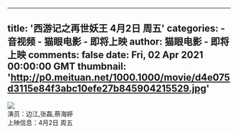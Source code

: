
---
title: '西游记之再世妖王 4月2日 周五'
categories: 
    - 音视频
    - 猫眼电影 - 即将上映
author: 猫眼电影 - 即将上映
comments: false
date: Fri, 02 Apr 2021 00:00:00 GMT
thumbnail: 'http://p0.meituan.net/1000.1000/movie/d4e075d3115e84f3abc10efe27b845904215529.jpg'
---

<div>   
<img src="http://p0.meituan.net/1000.1000/movie/d4e075d3115e84f3abc10efe27b845904215529.jpg" referrerpolicy="no-referrer"> <br> 演员：边江,张磊,蔡海婷 <br> 上映信息：4月2日 周五  
</div>
            